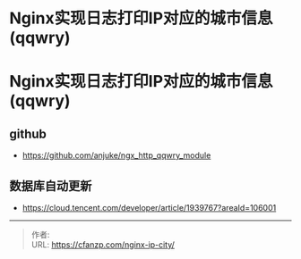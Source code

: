 # Nginx实现日志打印IP对应的城市信息(qqwry)


<!--more-->
# Nginx实现日志打印IP对应的城市信息(qqwry)
## github
- https://github.com/anjuke/ngx_http_qqwry_module

## 数据库自动更新
- https://cloud.tencent.com/developer/article/1939767?areaId=106001


---

> 作者:   
> URL: https://cfanzp.com/nginx-ip-city/  

